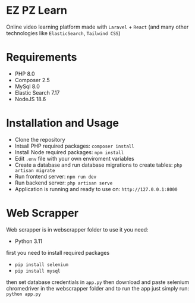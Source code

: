 # EZ PZ Learn
Online video learning platform made with `Laravel` + `React` (and many other technologies like `ElasticSearch`, `Tailwind CSS`)

# Requirements

- PHP 8.0
- Composer 2.5
- MySql 8.0
- Elastic Search 7.17
- NodeJS 18.6

# Installation and Usage

- Clone the repository
- Intsall PHP required packages: `composer install`
- Install Node required packages: `npm install`
- Edit `.env` file with your own enviroment variables
- Create a database and run database migrations to create tables: `php artisan migrate`
- Run frontend server: `npm run dev`
- Run backend server: `php artisan serve`
- Application is running and ready to use on: `http://127.0.0.1:8000`

# Web Scrapper

Web scrapper is in webscrapper folder to use it you need:

- Python 3.11

first you need to install required packages

- `pip install selenium`
- `pip install mysql`

then set database credentials in `app.py`
then download and paste selenium chromedriver in the webscrapper folder
and to run the app just simply run: `python app.py`
